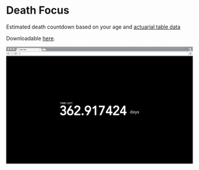 Death Focus
========

Estimated death countdown based on your age and [actuarial table data](http://www.ssa.gov/oact/STATS/table4c6.html)

Downloadable [here](http://bit.ly/deathFocus).     

![deathFocus countdown](screenshot.png)